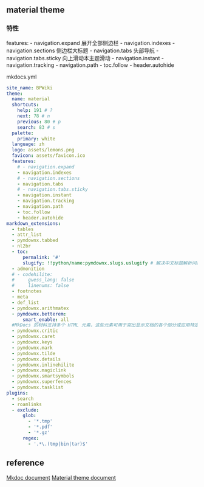 ## material theme
### 特性
 features:
    - navigation.expand 展开全部侧边栏
    - navigation.indexes
    - navigation.sections 侧边栏大标题
    - navigation.tabs 头部导航
     - navigation.tabs.sticky 向上滑动本主题滑动
    - navigation.instant
    - navigation.tracking
    - navigation.path
    - toc.follow
    - header.autohide

mkdocs.yml
``` yml
site_name: BPWiki
theme:
  name: material
  shortcuts:
    help: 191 # ?
    next: 78 # n
    previous: 80 # p
    search: 83 # s
  palette:
    primary: white
  language: zh
  logo: assets/lemons.png
  favicon: assets/favicon.ico
  features:
    # - navigation.expand
    - navigation.indexes
    # - navigation.sections
    - navigation.tabs
    # - navigation.tabs.sticky
    - navigation.instant
    - navigation.tracking
    - navigation.path
    - toc.follow
    - header.autohide
markdown_extensions:
  - tables
  - attr_list
  - pymdownx.tabbed
  - nl2br
  - toc:
      permalink: '#'
      slugify: !!python/name:pymdownx.slugs.uslugify # 解决中文标题解析问题
  - admonition
  # - codehilite:
  #     guess_lang: false
  #     linenums: false
  - footnotes
  - meta
  - def_list
  - pymdownx.arithmatex
  - pymdownx.betterem:
      smart_enable: all
  #MkDocs 的材料支持多个 HTML 元素，这些元素可用于突出显示文档的各个部分或应用特定格式。 此外，还支持 Critic Markup，增加了显示文档更改建议的功能。
  - pymdownx.critic
  - pymdownx.caret
  - pymdownx.keys
  - pymdownx.mark
  - pymdownx.tilde
  - pymdownx.details
  - pymdownx.inlinehilite
  - pymdownx.magiclink
  - pymdownx.smartsymbols
  - pymdownx.superfences
  - pymdownx.tasklist
plugins:
  - search
  - roamlinks
  - exclude:
      glob:
        - '*.tmp'
        - '*.pdf'
        - '*.gz'
      regex:
        - '.*\.(tmp|bin|tar)$'
``` 

## reference
[Mkdoc document](https://squidfunk.github.io/mkdocs-material/setup/changing-the-logo-and-icons/)
[Material theme document](https://squidfunk.github.io/mkdocs-material/setup/changing-the-logo-and-icons/)
